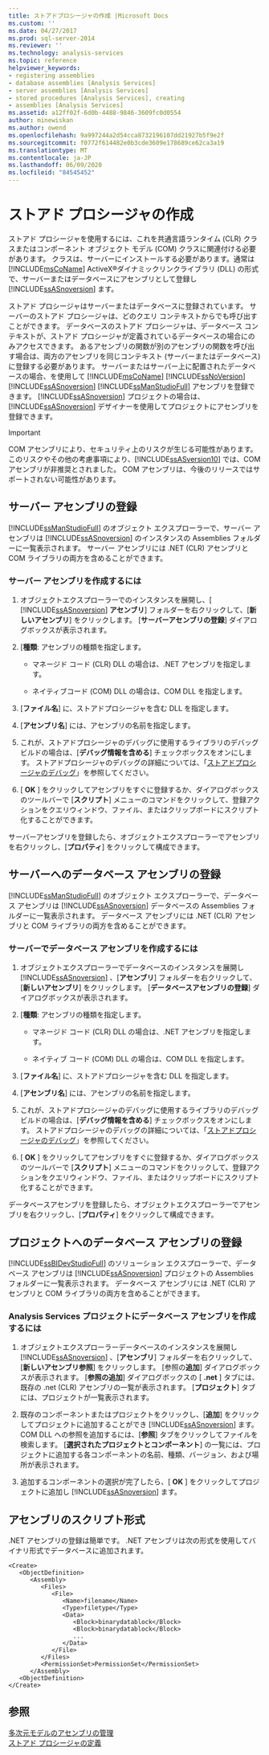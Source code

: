```yaml
---
title: ストアドプロシージャの作成 |Microsoft Docs
ms.custom: ''
ms.date: 04/27/2017
ms.prod: sql-server-2014
ms.reviewer: ''
ms.technology: analysis-services
ms.topic: reference
helpviewer_keywords:
- registering assemblies
- database assemblies [Analysis Services]
- server assemblies [Analysis Services]
- stored procedures [Analysis Services], creating
- assemblies [Analysis Services]
ms.assetid: a12ff02f-6d0b-4488-9846-3609fc0d0554
author: minewiskan
ms.author: owend
ms.openlocfilehash: 9a997244a2d54cca8732196107dd21927b5f9e2f
ms.sourcegitcommit: f0772f614482e0b3cde3609e178689ce62ca3a19
ms.translationtype: MT
ms.contentlocale: ja-JP
ms.lasthandoff: 06/09/2020
ms.locfileid: "84545452"
---
```

# <a name="creating-stored-procedures"></a>ストアド プロシージャの作成
  ストアド プロシージャを使用するには、これを共通言語ランタイム (CLR) クラスまたはコンポーネント オブジェクト モデル (COM) クラスに関連付ける必要があります。 クラスは、サーバーにインストールする必要があります。通常は [!INCLUDE[msCoName](../../includes/msconame-md.md)] ActiveX®ダイナミックリンクライブラリ (DLL) の形式で、サーバーまたはデータベースにアセンブリとして登録し [!INCLUDE[ssASnoversion](../../includes/ssasnoversion-md.md)] ます。  
  
 ストアド プロシージャはサーバーまたはデータベースに登録されています。 サーバーのストアド プロシージャは、どのクエリ コンテキストからでも呼び出すことができます。 データベースのストアド プロシージャは、データベース コンテキストが、ストアド プロシージャが定義されているデータベースの場合にのみアクセスできます。 あるアセンブリの関数が別のアセンブリの関数を呼び出す場合は、両方のアセンブリを同じコンテキスト (サーバーまたはデータベース) に登録する必要があります。 サーバーまたはサーバー上に配置されたデータベースの場合、を使用して [!INCLUDE[msCoName](../../includes/msconame-md.md)] [!INCLUDE[ssNoVersion](../../includes/ssnoversion-md.md)] [!INCLUDE[ssASnoversion](../../includes/ssasnoversion-md.md)] [!INCLUDE[ssManStudioFull](../../includes/ssmanstudiofull-md.md)] アセンブリを登録できます。 [!INCLUDE[ssASnoversion](../../includes/ssasnoversion-md.md)] プロジェクトの場合は、[!INCLUDE[ssASnoversion](../../includes/ssasnoversion-md.md)] デザイナーを使用してプロジェクトにアセンブリを登録できます。  
  
> [!IMPORTANT]  
>  COM アセンブリにより、セキュリティ上のリスクが生じる可能性があります。 このリスクやその他の考慮事項により、[!INCLUDE[ssASversion10](../../includes/ssasversion10-md.md)] では、COM アセンブリが非推奨とされました。 COM アセンブリは、今後のリリースではサポートされない可能性があります。  
  
## <a name="registering-a-server-assembly"></a>サーバー アセンブリの登録  
 [!INCLUDE[ssManStudioFull](../../includes/ssmanstudiofull-md.md)] のオブジェクト エクスプローラーで、サーバー アセンブリは [!INCLUDE[ssASnoversion](../../includes/ssasnoversion-md.md)] のインスタンスの Assemblies フォルダーに一覧表示されます。 サーバー アセンブリには .NET (CLR) アセンブリと COM ライブラリの両方を含めることができます。  
  
### <a name="to-create-a-server-assembly"></a>サーバー アセンブリを作成するには  
  
1.  オブジェクトエクスプローラーでのインスタンスを展開し、[ [!INCLUDE[ssASnoversion](../../includes/ssasnoversion-md.md)] **アセンブリ**] フォルダーを右クリックして、[**新しいアセンブリ**] をクリックします。 [**サーバーアセンブリの登録**] ダイアログボックスが表示されます。  
  
2.  [**種類**: アセンブリの種類を指定します。  
  
    -   マネージド コード (CLR) DLL の場合は、.NET アセンブリを指定します。  
  
    -   ネイティブコード (COM) DLL の場合は、COM DLL を指定します。  
  
3.  [**ファイル名**] に、ストアドプロシージャを含む DLL を指定します。  
  
4.  [**アセンブリ名**] には、アセンブリの名前を指定します。  
  
5.  これが、ストアドプロシージャのデバッグに使用するライブラリのデバッグビルドの場合は、[**デバッグ情報を含める**] チェックボックスをオンにします。 ストアドプロシージャのデバッグの詳細については、「[ストアドプロシージャのデバッグ](debugging-stored-procedures.md)」を参照してください。  
  
6.  [ **OK** ] をクリックしてアセンブリをすぐに登録するか、ダイアログボックスのツールバーで [**スクリプト**] メニューのコマンドをクリックして、登録アクションをクエリウィンドウ、ファイル、またはクリップボードにスクリプト化することができます。  
  
 サーバーアセンブリを登録したら、オブジェクトエクスプローラーでアセンブリを右クリックし、[**プロパティ**] をクリックして構成できます。  
  
## <a name="registering-a-database-assembly-on-the-server"></a>サーバーへのデータベース アセンブリの登録  
 [!INCLUDE[ssManStudioFull](../../includes/ssmanstudiofull-md.md)] のオブジェクト エクスプローラーで、データベース アセンブリは [!INCLUDE[ssASnoversion](../../includes/ssasnoversion-md.md)] データベースの Assemblies フォルダーに一覧表示されます。 データベース アセンブリには .NET (CLR) アセンブリと COM ライブラリの両方を含めることができます。  
  
### <a name="to-create-a-database-assembly-on-a-server"></a>サーバーでデータベース アセンブリを作成するには  
  
1.  オブジェクトエクスプローラーでデータベースのインスタンスを展開し [!INCLUDE[ssASnoversion](../../includes/ssasnoversion-md.md)] 、[**アセンブリ**] フォルダーを右クリックして、[**新しいアセンブリ**] をクリックします。 [**データベースアセンブリの登録**] ダイアログボックスが表示されます。  
  
2.  [**種類**: アセンブリの種類を指定します。  
  
    -   マネージド コード (CLR) DLL の場合は、.NET アセンブリを指定します。  
  
    -   ネイティブ コード (COM) DLL の場合は、COM DLL を指定します。  
  
3.  [**ファイル名**] に、ストアドプロシージャを含む DLL を指定します。  
  
4.  [**アセンブリ名**] には、アセンブリの名前を指定します。  
  
5.  これが、ストアドプロシージャのデバッグに使用するライブラリのデバッグビルドの場合は、[**デバッグ情報を含める**] チェックボックスをオンにします。 ストアドプロシージャのデバッグの詳細については、「[ストアドプロシージャのデバッグ](debugging-stored-procedures.md)」を参照してください。  
  
6.  [ **OK** ] をクリックしてアセンブリをすぐに登録するか、ダイアログボックスのツールバーで [**スクリプト**] メニューのコマンドをクリックして、登録アクションをクエリウィンドウ、ファイル、またはクリップボードにスクリプト化することができます。  
  
 データベースアセンブリを登録したら、オブジェクトエクスプローラーでアセンブリを右クリックし、[**プロパティ**] をクリックして構成できます。  
  
## <a name="registering-a-database-assembly-in-a-project"></a>プロジェクトへのデータベース アセンブリの登録  
 [!INCLUDE[ssBIDevStudioFull](../../includes/ssbidevstudiofull-md.md)] のソリューション エクスプローラーで、データベース アセンブリは [!INCLUDE[ssASnoversion](../../includes/ssasnoversion-md.md)] プロジェクトの Assemblies フォルダーに一覧表示されます。 データベース アセンブリには .NET (CLR) アセンブリと COM ライブラリの両方を含めることができます。  
  
### <a name="to-create-a-database-assembly-in-an-analysis-service-project"></a>Analysis Services プロジェクトにデータベース アセンブリを作成するには  
  
1.  オブジェクトエクスプローラーデータベースのインスタンスを展開し [!INCLUDE[ssASnoversion](../../includes/ssasnoversion-md.md)] 、[**アセンブリ**] フォルダーを右クリックして、[**新しいアセンブリ参照**] をクリックします。 [参照の**追加**] ダイアログボックスが表示されます。 [**参照の追加**] ダイアログボックスの [ **.net** ] タブには、既存の .net (CLR) アセンブリの一覧が表示されます。 [**プロジェクト**] タブには、プロジェクトが一覧表示されます。  
  
2.  既存のコンポーネントまたはプロジェクトをクリックし、[**追加**] をクリックしてプロジェクトに追加することができ [!INCLUDE[ssASnoversion](../../includes/ssasnoversion-md.md)] ます。 COM DLL への参照を追加するには、[**参照**] タブをクリックしてファイルを検索します。 [**選択されたプロジェクトとコンポーネント**] の一覧には、プロジェクトに追加する各コンポーネントの名前、種類、バージョン、および場所が表示されます。  
  
3.  追加するコンポーネントの選択が完了したら、[ **OK** ] をクリックしてプロジェクトに追加し [!INCLUDE[ssASnoversion](../../includes/ssasnoversion-md.md)] ます。  
  
## <a name="script-format-for-an-assembly"></a>アセンブリのスクリプト形式  
 .NET アセンブリの登録は簡単です。 .NET アセンブリは次の形式を使用してバイナリ形式でデータベースに追加されます。  
  
```  
<Create>  
   <ObjectDefinition>  
      <Assembly>  
         <Files>  
            <File>  
               <Name>filename</Name>  
               <Type>filetype</Type>  
               <Data>  
                  <Block>binarydatablock</Block>  
                  <Block>binarydatablock</Block>  
                  ...  
               </Data>  
            </File>  
         </Files>  
         <PermissionSet>PermissionSet</PermissionSet>  
      </Assembly>  
   <ObjectDefinition>  
</Create>  
```  
  
## <a name="see-also"></a>参照  
 [多次元モデルのアセンブリの管理](../multidimensional-models/multidimensional-model-assemblies-management.md)   
 [ストアド プロシージャの定義](defining-stored-procedures.md)  
  
  
